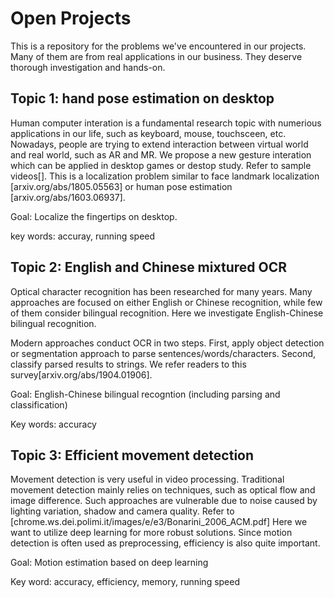 # Open Projects
This is a repository for the problems we've encountered in our projects. Many of them are from real applications in our business. They deserve thorough investigation and hands-on.

##  Topic 1: hand pose estimation on desktop
Human computer interation is a fundamental research topic with numerious applications in our life, such as keyboard, mouse, touchsceen, etc. Nowadays, people are trying to extend interaction between virtual world and real world, such as AR and MR. We propose a new gesture interation which can be applied in desktop games or destop study. Refer to sample videos[]. This is a localization problem similar to face landmark localization [arxiv.org/abs/1805.05563] or human pose estimation [arxiv.org/abs/1603.06937].

Goal: Localize the fingertips on desktop.

key words: accuray, running speed


## Topic 2: English and Chinese mixtured OCR
Optical character recognition has been researched for many years. Many approaches are focused on either English or Chinese recognition, while few of them consider bilingual recognition. Here we investigate English-Chinese bilingual recognition.

Modern approaches conduct OCR in two steps. First, apply object detection or segmentation approach to parse sentences/words/characters. Second, classify parsed results to strings. We refer readers to this survey[arxiv.org/abs/1904.01906].

Goal: English-Chinese bilingual recogntion (including parsing and classification)

Key words: accuracy

## Topic 3: Efficient movement detection
Movement detection is very useful in video processing. Traditional movement detection mainly relies on techniques, such as optical flow and image difference. Such approaches are vulnerable due to noise caused by lighting variation, shadow and camera quality. Refer to [chrome.ws.dei.polimi.it/images/e/e3/Bonarini_2006_ACM.pdf] Here we want to utilize deep learning for more robust solutions. Since motion detection is often used as preprocessing, efficiency is also quite important.

Goal: Motion estimation based on deep learning

Key word: accuracy, efficiency, memory, running speed
